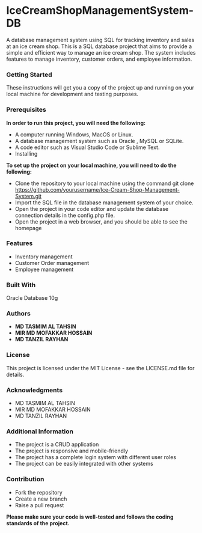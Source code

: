 # IceCreamShopManagementSystem-DB
A database management system using SQL for tracking inventory and sales at an ice cream shop.
This is a SQL database project that aims to provide a simple and efficient way to manage an ice cream shop. The system includes features to manage inventory, customer orders, and employee information.

### Getting Started
These instructions will get you a copy of the project up and running on your local machine for development and testing purposes.

### Prerequisites
**In order to run this project, you will need the following:**

- A computer running Windows, MacOS or Linux.
- A database management system such as Oracle , MySQL or SQLite.
- A code editor such as Visual Studio Code or Sublime Text.
- Installing

**To set up the project on your local machine, you will need to do the following:**

- Clone the repository to your local machine using the command git clone https://github.com/yourusername/Ice-Cream-Shop-Management-System.git
- Import the SQL file in the database management system of your choice.
- Open the project in your code editor and update the database connection details in the config.php file.
- Open the project in a web browser, and you should be able to see the homepage

### Features

- Inventory management
- Customer Order management
- Employee management

### Built With
Oracle Database 10g 

### Authors

- **MD TASMIM AL TAHSIN**
- **MIR MD MOFAKKAR HOSSAIN**
- **MD TANZIL RAYHAN**

### License
This project is licensed under the MIT License - see the LICENSE.md file for details.

### Acknowledgments

- MD TASMIM AL TAHSIN
- MIR MD MOFAKKAR HOSSAIN
- MD TANZIL RAYHAN

### Additional Information

- The project is a CRUD application
- The project is responsive and mobile-friendly
- The project has a complete login system with different user roles
- The project can be easily integrated with other systems

### Contribution

- Fork the repository
- Create a new branch
- Raise a pull request

**Please make sure your code is well-tested and follows the coding standards of the project.**
